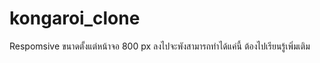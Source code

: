 # kongaroi_clone
Respomsive
ขนาดตั้งแต่หน้าจอ 800 px ลงไปจะพังสามารถทำได้แค่นี้ ต้องไปเรียนรู้เพิ่มเติม
